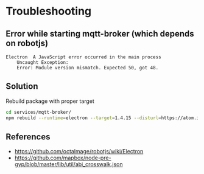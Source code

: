 # Troubleshooting

## Error while starting mqtt-broker (which depends on robotjs)

```
Electron  A JavaScript error occurred in the main process
    Uncaught Exception:
    Error: Module version mismatch. Expected 50, got 48.
```

## Solution

Rebuild package with proper target

```bash
cd services/mqtt-broker/
npm rebuild --runtime=electron --target=1.4.15 --disturl=https://atom.io/download/atom-shell --abi=48
```

## References

* <https://github.com/octalmage/robotjs/wiki/Electron>
* <https://github.com/mapbox/node-pre-gyp/blob/master/lib/util/abi_crosswalk.json>
